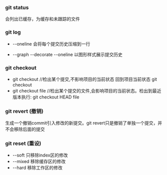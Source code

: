 ### git status

会列出已缓存，为缓存和未跟踪的文件

### git log 

 + --oneline 会将每个提交历史压缩到一行

 + --graph --decorate --oneline 以图形样式展示提交历史

### git checkout

+ git checkout <commit> //检出某个提交,不影响项目的当前状态
  回到项目当前状态 git checkout <branch> 
+ git checkout <commit> file //检出某个提交的文件,会影响项目的当前状态。检出到最近版本执行:
  git checkout HEAD file

### git revert <commit>(撤销)
生成一个撤销commit引入修改的新提交。git revert只是撤销了单独一个提交，并不会移除后面的提交

### git reset <commit>(重设)  

+ --soft 只移除index区的修改
+ --mixed 移除缓存区的修改
+ --hard 移除工作区的修改